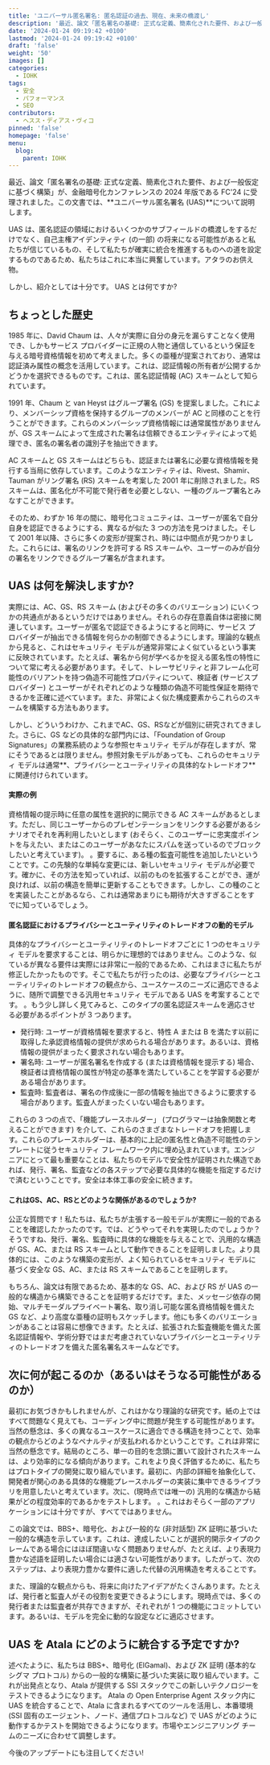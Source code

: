 ```yaml
---
title: 'ユニバーサル匿名署名: 匿名認証の過去、現在、未来の橋渡し'
description: '最近、論文「匿名署名の基礎: 正式な定義、簡素化された要件、および一般仮定に基づく構築」が、金融暗号化カンファレンスの 2024 年版である FC''24 に受理されました。この文書では、ユニバーサル匿名署名 (UAS) について説明します。'
date: '2024-01-24 09:19:42 +0100'
lastmod: '2024-01-24 09:19:42 +0100'
draft: 'false'
weight: '50'
images: []
categories:
  - IOHK
tags:
  - 安全
  - パフォーマンス
  - SEO
contributors:
  - ヘスス・ディアス・ヴィコ
pinned: 'false'
homepage: 'false'
menu:
  blog:
    parent: IOHK
---
```


最近、論文「匿名署名の基礎: 正式な定義、簡素化された要件、および一般仮定に基づく構築」が、金融暗号化カンファレンスの 2024 年版である FC'24 に受理されました。この文書では、**ユニバーサル匿名署名 (UAS)**について説明します。

UAS は、匿名認証の領域におけるいくつかのサブフィールドの橋渡しをするだけでなく、自己主権アイデンティティ (の一部) の将来になる可能性があると私たちが信じているもの、そして私たちが確実に統合を推進するものへの道を設定するものであるため、私たちはこれに本当に興奮しています。アタラのお供え物。

しかし、紹介としては十分です。 UAS とは何ですか?

## ちょっとした歴史

1985 年に、David Chaum は、人々が実際に自分の身元を漏らすことなく使用でき、しかもサービス プロバイダーに正規の人物と通信しているという保証を与える暗号資格情報を初めて考えました。多くの亜種が提案されており、通常は認証済み属性の概念を活用しています。これは、認証情報の所有者が公開するかどうかを選択できるものです。これは、匿名認証情報 (AC) スキームとして知られています。

1991 年、Chaum と van Heyst はグループ署名 (GS) を提案しました。これにより、メンバーシップ資格を保持するグループのメンバーが AC と同様のことを行うことができます。これらのメンバーシップ資格情報には通常属性がありませんが、GS スキームによって生成された署名は信頼できるエンティティによって処理でき、匿名の署名者の識別子を抽出できます。

AC スキームと GS スキームはどちらも、認証または署名に必要な資格情報を発行する当局に依存しています。このようなエンティティは、Rivest、Shamir、Tauman がリング署名 (RS) スキームを考案した 2001 年に削除されました。RS スキームは、匿名化が不可能で発行者を必要としない、一種のグループ署名とみなすことができます。

そのため、わずか 16 年の間に、暗号化コミュニティは、ユーザーが匿名で自分自身を認証できるようにする、異なるが似た 3 つの方法を見つけました。そして 2001 年以降、さらに多くの変形が提案され、時には中間点が見つかりました。これらには、署名のリンクを許可する RS スキームや、ユーザーのみが自分の署名をリンクできるグループ署名が含まれます。

## UAS は何を解決しますか?

実際には、AC、GS、RS スキーム (およびその多くのバリエーション) にいくつかの共通点があるというだけではありません。それらの存在意義自体は密接に関連しています。ユーザーが匿名で認証できるようにすると同時に、サービス プロバイダーが抽出できる情報を何らかの制御できるようにします。理論的な観点から見ると、これはセキュリティ モデルが通常非常によく似ているという事実に反映されています。たとえば、署名から何が学べるかを捉える匿名性の特性について常に考える必要があります。そして、トレーサビリティと非フレーム化可能性のバリアントを持つ偽造不可能性プロパティについて、検証者 (サービスプロバイダー) とユーザーがそれぞれどのような種類の偽造不可能性保証を期待できるかを正確に述べています。また、非常によく似た構成要素からこれらのスキームを構築する方法もあります。

しかし、どういうわけか、これまでAC、GS、RSなどが個別に研究されてきました。さらに、GS などの具体的な部門内には、「Foundation of Group Signatures」の業務系統のような参照セキュリティ モデルが存在しますが、常にそうであるとは限りません。参照対象モデルがあっても、これらのセキュリティ モデルは通常**、プライバシーとユーティリティの具体的なトレードオフ**に関連付けられています。

#### 実際の例

資格情報の提示時に任意の属性を選択的に開示できる AC スキームがあるとします。ただし、同じユーザーからのプレゼンテーションをリンクする必要があるシナリオでそれを再利用したいとします (おそらく、このユーザーに忠実度ポイントを与えたい、またはこのユーザーがあなたにスパムを送っているのでブロックしたいと考えています)。 。要するに、ある種の監査可能性を追加したいということです。この先験的な単純な変更には、新しいセキュリティ モデルが必要です。確かに、その方法を知っていれば、以前のものを拡張することができ、運が良ければ、以前の構造を簡単に更新することもできます。しかし、この種のことを実装したことがあるなら、これは通常あまりにも期待が大きすぎることをすでに知っているでしょう。

#### 匿名認証におけるプライバシーとユーティリティのトレードオフの動的モデル

具体的なプライバシーとユーティリティのトレードオフごとに 1 つのセキュリティ モデルを要求することは、明らかに理想的ではありません。このような、似ているが異なる要件は実際には非常に一般的であるため、これはまさに私たちが修正したかったものです。そこで私たちが行ったのは、必要なプライバシーとユーティリティのトレードオフの観点から、ユースケースのニーズに適応できるように、随所で調整できる汎用セキュリティ モデルである UAS を考案することです。 。もう少し詳しく見てみると、このタイプの匿名認証スキームを適応させる必要があるポイントが 3 つあります。

- 発行時: ユーザーが資格情報を要求すると、特性 A または B を満たす以前に取得した承認資格情報の提供が求められる場合があります。あるいは、資格情報の提供がまったく要求されない場合もあります。
- 署名時: ユーザーが匿名署名を作成する (または資格情報を提示する) 場合、検証者は資格情報の属性が特定の基準を満たしていることを学習する必要がある場合があります。
- 監査時: 監査者は、署名の作成後に一部の情報を抽出できるように要求する場合があります。監査人がまったくいない場合もあります。

これらの 3 つの点で、「機能プレースホルダー」 (プログラマーは抽象関数と考えることができます) を介して、これらのさまざまなトレードオフを把握します。これらのプレースホルダーは、基本的に上記の匿名性と偽造不可能性のテンプレートに従うセキュリティ フレームワーク内に埋め込まれています。エンジニアにとって最も重要なことは、私たちのモデルで安全性が証明された構造であれば、発行、署名、監査などの各ステップで必要な具体的な機能を指定するだけで済むということです。安全は本体工事の安全に続きます。

#### これはGS、AC、RSとどのような関係があるのでしょうか?

公正な質問です！私たちは、私たちが主張する一般モデルが実際に一般的であることを確認したかったのです。では、どうやってそれを実現したのでしょうか？そうですね、発行、署名、監査時に具体的な機能を与えることで、汎用的な構造が GS、AC、または RS スキームとして動作できることを証明しました。より具体的には、このような構築の変形が、よく知られているセキュリティ モデルに基づく安全な GS、AC、または RS スキームであることを証明します。

もちろん、論文は有限であるため、基本的な GS、AC、および RS が UAS の一般的な構造から構築できることを証明するだけです。また、メッセージ依存の開始、マルチモーダルプライベート署名、取り消し可能な匿名資格情報を備えた GS など、より高度な亜種の証明もスケッチします。他にも多くのバリエーションがあることは容易に想像できます。たとえば、拡張された監査機能を備えた匿名認証情報や、学術分野ではまだ考慮されていないプライバシーとユーティリティのトレードオフを備えた匿名署名スキームなどです。

## 次に何が起こるのか（あるいはそうなる可能性があるのか​​）

最初にお気づきかもしれませんが、これはかなり理論的な研究です。紙の上ではすべて問題なく見えても、コーディング中に問題が発生する可能性があります。当然の懸念は、多くの異なるユースケースに適合できる構造を持つことで、効率の観点からどのようなペナルティが支払われるかということです。これは非常に当然の懸念です。結局のところ、単一の目的を念頭に置いて設計されたスキームは、より効率的になる傾向があります。これをより良く評価するために、私たちはプロトタイプの開発に取り組んでいます。最初に、内部の詳細を抽象化して、開発者が関心のある具体的な機能プレースホルダーの実装に集中できるライブラリを用意したいと考えています。次に、(現時点では唯一の) 汎用的な構造から結果がどの程度効率的であるかをテストします。 。これはおそらく一部のアプリケーションには十分ですが、すべてではありません。

この論文では、BBS+、暗号化、および一般的な (非対話型) ZK 証明に基づいた一般的な構造を示しています。これは、達成したいことが選択的開示タイプのクレームである場合にはほぼ間違いなく問題ありませんが、たとえば、より表現力豊かな述語を証明したい場合には適さない可能性があります。したがって、次のステップは、より表現力豊かな要件に適した代替の汎用構造を考えることです。

また、理論的な観点からも、将来に向けたアイデアがたくさんあります。たとえば、発行者と監査人がその役割を変更できるようにします。現時点では、多くの発行者または監査者が共存できますが、それぞれが 1 つの機能にコミットしています。あるいは、モデルを完全に動的な設定などに適応させます。

## UAS を Atala にどのように統合する予定ですか?

述べたように、私たちは BBS+、暗号化 (ElGamal)、および ZK 証明 (基本的なシグマ プロトコル) からの一般的な構築に基づいた実装に取り​​組んでいます。これが出発点となり、Atala が提供する SSI スタックでこの新しいテクノロジーをテストできるようになります。 Atala の Open Enterprise Agent スタック内に UAS を統合することで、Atala に含まれるすべてのツールを活用し、本番環境 (SSI 固有のエージェント、ノード、通信プロトコルなど) で UAS がどのように動作するかテストを開始できるようになります。市場やエンジニアリング チームのニーズに合わせて調整します。

今後のアップデートにも注目してください!
